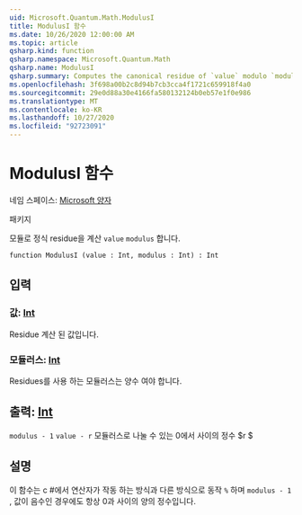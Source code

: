 ```yaml
---
uid: Microsoft.Quantum.Math.ModulusI
title: ModulusI 함수
ms.date: 10/26/2020 12:00:00 AM
ms.topic: article
qsharp.kind: function
qsharp.namespace: Microsoft.Quantum.Math
qsharp.name: ModulusI
qsharp.summary: Computes the canonical residue of `value` modulo `modulus`.
ms.openlocfilehash: 3f698a00b2c8d94b7cb3cca4f1721c659918f4a0
ms.sourcegitcommit: 29e0d88a30e4166fa580132124b0eb57e1f0e986
ms.translationtype: MT
ms.contentlocale: ko-KR
ms.lasthandoff: 10/27/2020
ms.locfileid: "92723091"
---
```

# <a name="modulusi-function"></a>ModulusI 함수

네임 스페이스: [Microsoft 양자](xref:Microsoft.Quantum.Math)

패키지 [](https://nuget.org/packages/)


모듈로 정식 residue을 계산 `value` `modulus` 합니다.

```qsharp
function ModulusI (value : Int, modulus : Int) : Int
```


## <a name="input"></a>입력

### <a name="value--int"></a>값: [Int](xref:microsoft.quantum.lang-ref.int)

Residue 계산 된 값입니다.


### <a name="modulus--int"></a>모듈러스: [Int](xref:microsoft.quantum.lang-ref.int)

Residues를 사용 하는 모듈러스는 양수 여야 합니다.



## <a name="output--int"></a>출력: [Int](xref:microsoft.quantum.lang-ref.int)

`modulus - 1` `value - r` 모듈러스로 나눌 수 있는 0에서 사이의 정수 $r $

## <a name="remarks"></a>설명

이 함수는 c #에서 연산자가 작동 하는 방식과 다른 방식으로 동작 `%` 하며 `modulus - 1` , 값이 음수인 경우에도 항상 0과 사이의 양의 정수입니다.